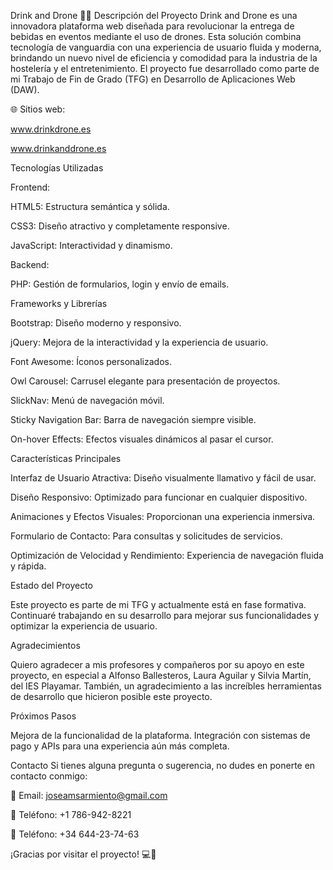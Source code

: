 Drink and Drone 🚁🥤
Descripción del Proyecto
Drink and Drone es una innovadora plataforma web diseñada para revolucionar la entrega de bebidas en eventos mediante el uso de drones. 
Esta solución combina tecnología de vanguardia con una experiencia de usuario fluida y moderna, brindando un nuevo nivel de eficiencia y comodidad para la industria de la hostelería y el entretenimiento. 
El proyecto fue desarrollado como parte de mi Trabajo de Fin de Grado (TFG) en Desarrollo de Aplicaciones Web (DAW).

🌐 Sitios web:

www.drinkdrone.es

www.drinkanddrone.es

Tecnologías Utilizadas

Frontend:

HTML5: Estructura semántica y sólida.

CSS3: Diseño atractivo y completamente responsive.

JavaScript: Interactividad y dinamismo.


Backend:

PHP: Gestión de formularios, login y envío de emails.

Frameworks y Librerías

Bootstrap: Diseño moderno y responsivo.

jQuery: Mejora de la interactividad y la experiencia de usuario.

Font Awesome: Íconos personalizados.

Owl Carousel: Carrusel elegante para presentación de proyectos.

SlickNav: Menú de navegación móvil.

Sticky Navigation Bar: Barra de navegación siempre visible.

On-hover Effects: Efectos visuales dinámicos al pasar el cursor.


Características Principales

Interfaz de Usuario Atractiva: Diseño visualmente llamativo y fácil de usar.

Diseño Responsivo: Optimizado para funcionar en cualquier dispositivo.

Animaciones y Efectos Visuales: Proporcionan una experiencia inmersiva.

Formulario de Contacto: Para consultas y solicitudes de servicios.

Optimización de Velocidad y Rendimiento: Experiencia de navegación fluida y rápida.

Estado del Proyecto

Este proyecto es parte de mi TFG y actualmente está en fase formativa. Continuaré trabajando en su desarrollo para mejorar sus funcionalidades y optimizar la experiencia de usuario.

Agradecimientos

Quiero agradecer a mis profesores y compañeros por su apoyo en este proyecto, en especial a Alfonso Ballesteros, Laura Aguilar y Silvia Martín, del IES Playamar. 
También, un agradecimiento a las increíbles herramientas de desarrollo que hicieron posible este proyecto.

Próximos Pasos

Mejora de la funcionalidad de la plataforma.
Integración con sistemas de pago y APIs para una experiencia aún más completa.

Contacto
Si tienes alguna pregunta o sugerencia, no dudes en ponerte en contacto conmigo:

📧 Email: joseamsarmiento@gmail.com

📱 Teléfono: +1 786-942-8221

📱 Teléfono: +34 644-23-74-63

¡Gracias por visitar el proyecto! 💻🚁
